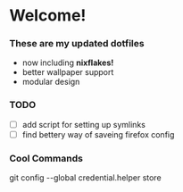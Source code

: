 # Welcome!

### These are my updated dotfiles

 - now including **nixflakes!**
 - better wallpaper support
 - modular design

### TODO

- [ ] add script for setting up symlinks
- [ ] find bettery way of saveing firefox config

### Cool Commands
git config --global credential.helper store

